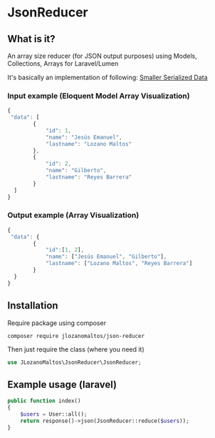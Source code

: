 # JsonReducer

## What is it?
An array size reducer (for JSON output purposes) using Models, Collections, Arrays for Laravel/Lumen

It's basically an implementation of following:
[Smaller Serialized Data](http://www.youtube.com/watch?v=qBxeHkvJoOQ)
### Input example (Eloquent Model Array Visualization)
```javascript
{
 "data": [
		{
			"id": 1,
			"name": "Jesús Emanuel",
			"lastname": "Lozano Maltos"
		},
		{
			"id": 2,
			"name": "Gilberto",
			"lastname": "Reyes Barrera"
		}
  ]
}
```
### Output example (Array Visualization)
```javascript
{
 "data": {
		{
			"id":[1, 2],
			"name": ["Jesús Emanuel", "Gilberto"],
			"lastname": ["Lozano Maltos", "Reyes Barrera"]
		}
  }
}
```
## Installation

Require package using composer
```ssh
composer require jlozanomaltos/json-reducer
```
Then just require the class (where you need it)
```php
use JLozanoMaltos\JsonReducer\JsonReducer;
```

## Example usage (laravel)
```php
public function index()
{
	$users = User::all();
	return response()->json(JsonReducer::reduce($users));
}
```

